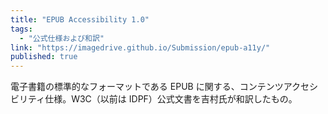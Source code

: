 ```yaml
---
title: "EPUB Accessibility 1.0"
tags:
  - "公式仕様および和訳"
link: "https://imagedrive.github.io/Submission/epub-a11y/"
published: true
---
```


電子書籍の標準的なフォーマットである EPUB に関する、コンテンツアクセシビリティ仕様。W3C（以前は IDPF）公式文書を吉村氏が和訳したもの。
